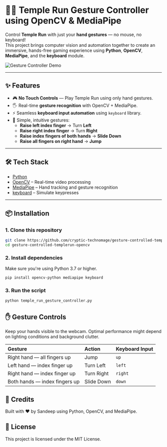 # 🏃‍♂️ Temple Run Gesture Controller using OpenCV & MediaPipe

Control **Temple Run** with just your **hand gestures** — no mouse, no keyboard!  
This project brings computer vision and automation together to create an immersive, hands-free gaming experience using **Python**, **OpenCV**, **MediaPipe**, and the **keyboard** module.

![Gesture Controller Demo](demo.gif)

---

## ✨ Features

- 🎮 **No Touch Controls** — Play Temple Run using only hand gestures.
- 🖐️ Real-time **gesture recognition** with OpenCV + MediaPipe.
- ⚡ Seamless **keyboard input automation** using `keyboard` library.
- 🧠 Simple, intuitive gestures:
  - **Raise left index finger** → Turn **Left**
  - **Raise right index finger** → Turn **Right**
  - **Raise index fingers of both hands** → **Slide Down**
  - **Raise all fingers on right hand** → **Jump**

---

## 🛠️ Tech Stack

- [Python](https://www.python.org/)
- [OpenCV](https://opencv.org/) – Real-time video processing
- [MediaPipe](https://ai.google.dev/edge/mediapipe/solutions/guide) – Hand tracking and gesture recognition
- [keyboard](https://pypi.org/project/keyboard/) – Simulate keypresses

---

## 📦 Installation

### 1. Clone this repository

```bash
git clone https://github.com/cryptic-technomage/gesture-controlled-templerun-opencv.git
cd gesture-controlled-templerun-opencv
```

### 2. Install dependencies
Make sure you're using Python 3.7 or higher.

```bash
pip install opencv-python mediapipe keyboard
```

### 3. Run the script

```bash
python temple_run_gesture_controller.py
```

## ✋ Gesture Controls

Keep your hands visible to the webcam. Optimal performance might depend on lighting conditions and background clutter.

| Gesture                       | Action      | Keyboard Input |
| :---------------------------- | :---------- | :------------- |
| Right hand — all fingers up   | Jump        | `up`           |
| Left hand — index finger up  | Turn Left   | `left`         |
| Right hand — index finger up | Turn Right  | `right`        |
| Both hands — index fingers up | Slide Down  | `down`         |

## 🙌 Credits

Built with ❤️ by Sandeep using Python, OpenCV, and MediaPipe.

## 📄 License
This project is licensed under the MIT License.



